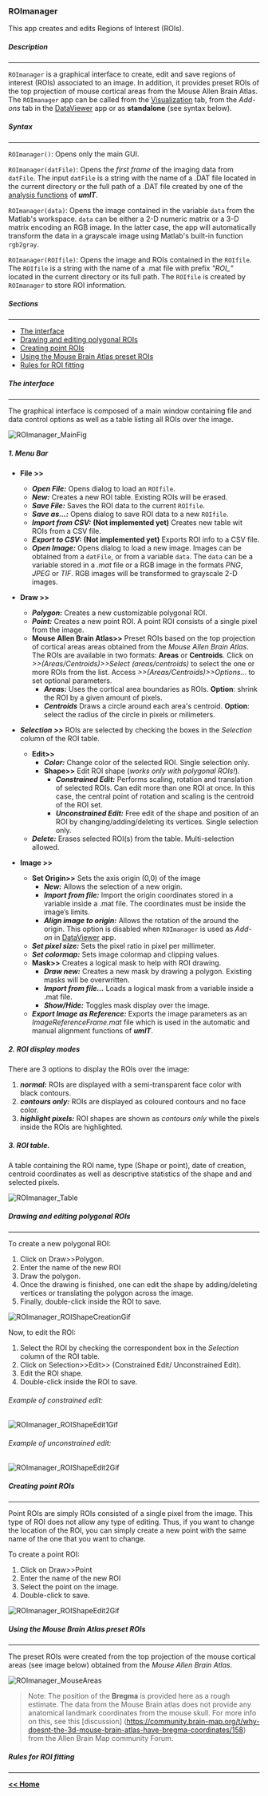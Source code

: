 ### ROImanager   

This app creates and edits Regions of Interest (ROIs).

##### Description
___
```ROImanager``` is a graphical interface to create, edit and save regions of interest (ROIs) associated to an image. In addition, it provides preset ROIs of the top projection of mouse cortical areas from the Mouse Allen Brain Atlas. The ```ROImanager``` app can be called from the [Visualization](/visualization_tab.md) tab, from the *Add-ons* tab in the [DataViewer](/dataviewer.md) app or as **standalone** (see syntax below). 

##### Syntax
___

```ROImanager()```: Opens only the main GUI.   

```ROImanager(datFile)```: Opens the *first frame* of the imaging data from ```datFile```. The input ```datFile``` is a string with the name of a .DAT file located in the current directory or the full path of a .DAT file created by one of the [analysis functions](/index.md/#analysisfunctions) of ***umIT***.

```ROImanager(data)```: Opens the image contained in the variable ```data``` from the Matlab's workspace. ```data``` can be either a 2-D numeric matrix or a 3-D matrix encoding an RGB image. In the latter case, the app will automatically transform the data in a grayscale image using Matlab's built-in function ```rgb2gray```.

```ROImanager(ROIfile)```: Opens the image and ROIs contained in the ```ROIfile```. The ```ROIfile``` is a string with the name of a .mat file with prefix *"ROI_"* located in the current directory or its full path. The ```ROIfile``` is created by ```ROImanager``` to store ROI information.

##### Sections
___   

* [The interface](#the-interface)
* [Drawing and editing polygonal ROIs](#drawing-and-editing-polygonal-rois)
* [Creating point ROIs](#creating-point-rois)
* [Using the Mouse Brain Atlas preset ROIs](#using-the-mouse-brain-atlas-preset-rois)
* [Rules for ROI fitting](#rules-for-roi-fitting)

##### The interface
___   

The graphical interface is composed of a main window containing file and data control options as well as a table listing all ROIs over the image.

![ROImanager_MainFig](/assets/img/roimanager_mainFig.png)

##### 1. Menu Bar

* **File >>**
    * ***Open File:***  Opens dialog to load an ```ROIfile```.
    * ***New:*** Creates a new ROI table. Existing ROIs will be erased.
    * ***Save File:*** Saves the ROI data to the current ```ROIfile```.
    * ***Save as...:*** Opens dialog to save ROI data to a new ```ROIfile```.
    * ***Import from CSV:*** **(Not implemented yet)** Creates new table wit ROIs from a CSV file.
    * ***Export to CSV:*** **(Not implemented yet)** Exports ROI info to a CSV file.
    * ***Open Image:*** Opens dialog to load a new image. Images can be obtained from a ```datFile```, or from a variable ```data```. The ```data``` can be a variable stored in a *.mat* file or a RGB image in the formats *PNG*, *JPEG* or *TIF*. RGB images will be transformed to grayscale 2-D images.
* **Draw >>**
    * ***Polygon:*** Creates a new customizable polygonal ROI.
    * ***Point:*** Creates a new point ROI. A point ROI consists of a single pixel from the image.
    * **Mouse Allen Brain Atlas>>** 
    Preset ROIs based on the top projection of cortical areas areas obtained from the *Mouse Allen Brain Atlas*. The ROIs are available in two formats: **Areas** or **Centroids**. Click on *>>(Areas/Centroids)>>Select (areas/centroids)* to select the one or more ROIs from the list. Access *>>(Areas/Centroids)>>Options...* to set optional parameters.
        *  ***Areas:*** Uses the cortical area boundaries as ROIs. **Option**: shrink the ROI by a given amount of pixels.
        *  ***Centroids*** Draws a circle around each area's centroid. **Option**: select the radius of the circle in pixels or milimeters.

* ***Selection >>*** ROIs are selected by checking the boxes in the *Selection* column of the ROI table.
    * **Edit>>**
        *  ***Color:*** Change color of the selected ROI. Single selection only.
        *  **Shape>>** Edit ROI shape (*works only with polygonal ROIs!*). 
            * ***Constrained Edit:*** Performs scaling, rotation and translation of selected ROIs. Can edit more than one ROI at once. In this case, the central point of rotation and scaling is the centroid of the ROI set.
            * ***Unconstrained Edit:*** Free edit of the shape and position of an ROI  by changing/adding/deleting its vertices. Single selection only.
    * ***Delete:*** Erases selected ROI(s) from the table. Multi-selection allowed.
* **Image >>**
    * **Set Origin>>** Sets the axis origin (0,0) of the image
        *  ***New:*** Allows the selection of a new origin.
        *  ***Import from file:*** Import the origin coordinates stored in a variable inside a .mat file. The coordinates must be inside the image’s limits.
        *  ***Align image to origin:*** Allows the rotation of the around the origin. This option is disabled when ```ROImanager``` is used as *Add-on* in [DataViewer](/dataviewer.md) app.
    * ***Set pixel size:*** Sets the pixel ratio in pixel per millimeter.
    * ***Set colormap:*** Sets image colormap and clipping values.
    * **Mask>>** Creates a logical mask to help with ROI drawing.
        * ***Draw new:*** Creates a new mask by drawing a polygon. Existing masks will be overwritten.
        * ***Import from file...*** Loads a logical mask from a variable inside a .mat file. 
        * ***Show/Hide:*** Toggles mask display over the image.
    * ***Export Image as Reference:*** Exports the image parameters as an *ImageReferenceFrame.mat* file which is used in the automatic and manual alignment functions of ***umIT***.

##### 2. ROI display modes
There are 3 options to display the ROIs over the image:
1. ***normal:*** ROIs are displayed with a semi-transparent face color with black contours.
2. ***contours only:*** ROIs are displayed as coloured contours and no face color.
3. ***highlight pixels:*** ROI shapes are shown as *contours only* while the pixels inside the ROIs are highlighted.

##### 3. ROI table.
A table containing the ROI name, type (Shape or point), date of creation, centroid coordinates as well as descriptive statistics of the shape and and selected pixels. 

![ROImanager_Table](/assets/img/roimanager_roitable.png)

#####  Drawing and editing polygonal ROIs
___

To create a new polygonal ROI:
1. Click on Draw>>Polygon.
2. Enter the name of the new ROI
3. Draw the polygon. 
4. Once the drawing is finished, one can edit the shape by adding/deleting vertices or translating the polygon across the image.
5. Finally, double-click inside the ROI to save.

<img src="https://s-belanger.github.io/Umit/assets/gifs/roimanager_creatingShapeROI.gif" alt="ROImanager_ROIShapeCreationGif"/>

Now, to edit the ROI: 
1. Select the ROI by checking the correspondent box in the *Selection* column of the ROI table.
2. Click on Selection>>Edit>> (Constrained Edit/ Unconstrained Edit). 
3. Edit the ROI shape.
4. Double-click inside the ROI to save.

###### Example of constrained edit:
<img src="https://s-belanger.github.io/Umit/assets/gifs/roimanager_constEditShapeROI.gif" alt="ROImanager_ROIShapeEdit1Gif"/>

###### Example of unconstrained edit:
<img src="https://s-belanger.github.io/Umit/assets/gifs/roimanager_UnconstEditShapeROI.gif" alt="ROImanager_ROIShapeEdit2Gif"/>

#####  Creating point ROIs
___

Point ROIs are simply ROIs consisted of a single pixel from the image. This type of ROI does not allow any type of editing. Thus, if you want to change the location of the ROI, you can simply create a new point with the same name of the one that you want to change.

To create a point ROI:
1. Click on Draw>>Point
2. Enter the name of the new ROI
3. Select the point on the image.
4. Double-click to save.

<img src="https://s-belanger.github.io/Umit/assets/gifs/roimanager_creatingPointROI.gif" alt="ROImanager_ROIShapeEdit2Gif"/>


#####  Using the Mouse Brain Atlas preset ROIs
___

The preset ROIs were created from the top projection of the mouse cortical areas (see image below) obtained from the *Mouse Allen Brain Atlas*. 

![ROImanager_MouseAreas](/assets/img/roimanager_mouse-areas.png)
> Note: The position of the **Bregma** is provided here as a rough estimate. The data from the Mouse Brain atlas does not provide any anatomical landmark coordinates from the mouse skull. For more info on this, see this [discussion] (https://community.brain-map.org/t/why-doesnt-the-3d-mouse-brain-atlas-have-bregma-coordinates/158) from the Allen Brain Map community Forum.

#####  Rules for ROI fitting
___

























[**<< Home**](/index.md)
